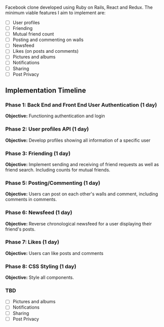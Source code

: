 Facebook clone developed using Ruby on Rails, React and Redux. The minimum viable features I aim to implement are:

- [ ] User profiles
- [ ] Friending
- [ ] Mutual friend count
- [ ] Posting and commenting on walls
- [ ] Newsfeed
- [ ] Likes (on posts and comments)
- [ ] Pictures and albums
- [ ] Notifications
- [ ] Sharing
- [ ] Post Privacy

## Implementation Timeline

### Phase 1: Back End and Front End User Authentication (1 day)

**Objective:** Functioning authentication and login

### Phase 2: User profiles API (1 day)

**Objective:** Develop profiles showing all information of a specific user

### Phase 3: Friending (1 day)

**Objective:** Implement sending and receiving of friend requests as well as friend search. Including counts for mutual friends.

### Phase 5: Posting/Commenting (1 day)

**Objective:** Users can post on each other's walls and comment, including comments in comments.

### Phase 6: Newsfeed (1 day)

**Objective:** Reverse chronological newsfeed for a user displaying their friend's posts.

### Phase 7: Likes (1 day)

**Objective:** Users can like posts and comments

### Phase 8: CSS Styling (1 day)

**Objective:** Style all components.

### TBD

- [ ] Pictures and albums
- [ ] Notifications
- [ ] Sharing
- [ ] Post Privacy
